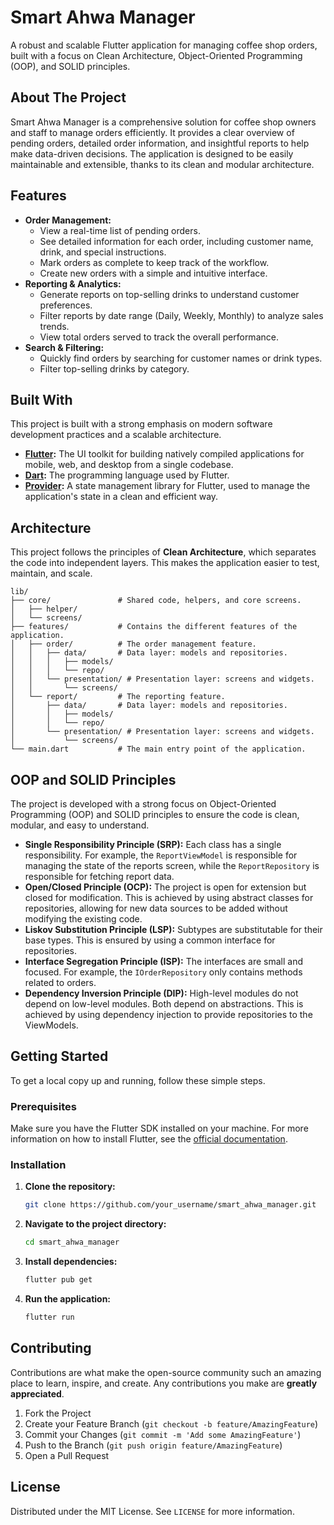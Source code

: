 # Smart Ahwa Manager

A robust and scalable Flutter application for managing coffee shop orders, built with a focus on Clean Architecture, Object-Oriented Programming (OOP), and SOLID principles.

## About The Project

Smart Ahwa Manager is a comprehensive solution for coffee shop owners and staff to manage orders efficiently. It provides a clear overview of pending orders, detailed order information, and insightful reports to help make data-driven decisions. The application is designed to be easily maintainable and extensible, thanks to its clean and modular architecture.

## Features

*   **Order Management:**
    *   View a real-time list of pending orders.
    *   See detailed information for each order, including customer name, drink, and special instructions.
    *   Mark orders as complete to keep track of the workflow.
    *   Create new orders with a simple and intuitive interface.
*   **Reporting & Analytics:**
    *   Generate reports on top-selling drinks to understand customer preferences.
    *   Filter reports by date range (Daily, Weekly, Monthly) to analyze sales trends.
    *   View total orders served to track the overall performance.
*   **Search & Filtering:**
    *   Quickly find orders by searching for customer names or drink types.
    *   Filter top-selling drinks by category.

## Built With

This project is built with a strong emphasis on modern software development practices and a scalable architecture.

*   **[Flutter](https://flutter.dev/):** The UI toolkit for building natively compiled applications for mobile, web, and desktop from a single codebase.
*   **[Dart](https://dart.dev/):** The programming language used by Flutter.
*   **[Provider](https://pub.dev/packages/provider):** A state management library for Flutter, used to manage the application's state in a clean and efficient way.

## Architecture

This project follows the principles of **Clean Architecture**, which separates the code into independent layers. This makes the application easier to test, maintain, and scale.

```
lib/
├── core/               # Shared code, helpers, and core screens.
│   ├── helper/
│   └── screens/
├── features/           # Contains the different features of the application.
│   ├── order/          # The order management feature.
│   │   ├── data/       # Data layer: models and repositories.
│   │   │   ├── models/
│   │   │   └── repo/
│   │   └── presentation/ # Presentation layer: screens and widgets.
│   │       └── screens/
│   └── report/         # The reporting feature.
│       ├── data/       # Data layer: models and repositories.
│       │   ├── models/
│       │   └── repo/
│       └── presentation/ # Presentation layer: screens and widgets.
│           └── screens/
└── main.dart           # The main entry point of the application.
```

## OOP and SOLID Principles

The project is developed with a strong focus on Object-Oriented Programming (OOP) and SOLID principles to ensure the code is clean, modular, and easy to understand.

*   **Single Responsibility Principle (SRP):** Each class has a single responsibility. For example, the `ReportViewModel` is responsible for managing the state of the reports screen, while the `ReportRepository` is responsible for fetching report data.
*   **Open/Closed Principle (OCP):** The project is open for extension but closed for modification. This is achieved by using abstract classes for repositories, allowing for new data sources to be added without modifying the existing code.
*   **Liskov Substitution Principle (LSP):** Subtypes are substitutable for their base types. This is ensured by using a common interface for repositories.
*   **Interface Segregation Principle (ISP):** The interfaces are small and focused. For example, the `IOrderRepository` only contains methods related to orders.
*   **Dependency Inversion Principle (DIP):** High-level modules do not depend on low-level modules. Both depend on abstractions. This is achieved by using dependency injection to provide repositories to the ViewModels.

## Getting Started

To get a local copy up and running, follow these simple steps.

### Prerequisites

Make sure you have the Flutter SDK installed on your machine. For more information on how to install Flutter, see the [official documentation](https://flutter.dev/docs/get-started/install).

### Installation

1.  **Clone the repository:**

    ```sh
    git clone https://github.com/your_username/smart_ahwa_manager.git
    ```

2.  **Navigate to the project directory:**

    ```sh
    cd smart_ahwa_manager
    ```

3.  **Install dependencies:**

    ```sh
    flutter pub get
    ```

4.  **Run the application:**

    ```sh
    flutter run
    ```

## Contributing

Contributions are what make the open-source community such an amazing place to learn, inspire, and create. Any contributions you make are **greatly appreciated**.

1.  Fork the Project
2.  Create your Feature Branch (`git checkout -b feature/AmazingFeature`)
3.  Commit your Changes (`git commit -m 'Add some AmazingFeature'`)
4.  Push to the Branch (`git push origin feature/AmazingFeature`)
5.  Open a Pull Request

## License

Distributed under the MIT License. See `LICENSE` for more information.